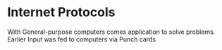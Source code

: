 # Internet Protocols


With General-purpose computers comes application to solve problems. Earlier Input was fed to computers via Punch cards 
<!--stackedit_data:
eyJwcm9wZXJ0aWVzIjoiZXh0ZW5zaW9uczpcbiAgcHJlc2V0Oi
BnZm1cbiIsImhpc3RvcnkiOlstMTE0MjkxMTgwNCwtNjY5NDEw
NDQ4XX0=
-->